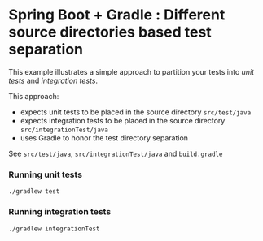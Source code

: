 # Spring Boot + Gradle : Different source directories based test separation

This example illustrates a simple approach to partition your tests into _unit tests_ and _integration tests_.

This approach:
- expects unit tests to be placed in the source directory `src/test/java`
- expects integration tests to be placed in the source directory `src/integrationTest/java`
- uses Gradle to honor the test directory separation

See `src/test/java`, `src/integrationTest/java` and `build.gradle`


### Running unit tests

    ./gradlew test
    
### Running integration tests

    ./gradlew integrationTest